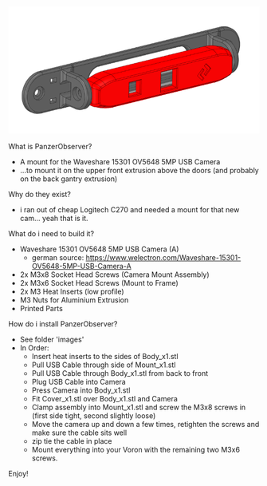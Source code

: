<p align="center">
  <img src="PanzerObserver.png" width="600" title="hover text">
</p>

What is PanzerObserver?
- A mount for the Waveshare 15301 OV5648 5MP USB Camera
- ...to mount it on the upper front extrusion above the doors (and probably on the back gantry extrusion)

Why do they exist?
- i ran out of cheap Logitech C270 and needed a mount for that new cam... yeah that is it.

What do i need to build it?
- Waveshare 15301 OV5648 5MP USB Camera (A)
  - german source: https://www.welectron.com/Waveshare-15301-OV5648-5MP-USB-Camera-A
- 2x M3x8 Socket Head Screws (Camera Mount Assembly)
- 2x M3x6 Socket Head Screws (Mount to Frame)
- 2x M3 Heat Inserts (low profile)
- M3 Nuts for Aluminium Extrusion
- Printed Parts

How do i install PanzerObserver?
- See folder 'images'
- In Order:
  - Insert heat inserts to the sides of Body_x1.stl
  - Pull USB Cable through side of Mount_x1.stl
  - Pull USB Cable through Body_x1.stl from back to front
  - Plug USB Cable into Camera
  - Press Camera into Body_x1.stl
  - Fit Cover_x1.stl over Body_x1.stl and Camera
  - Clamp assembly into Mount_x1.stl and screw the M3x8 screws in (first side tight, second slightly loose)
  - Move the camera up and down a few times, retighten the screws and make sure the cable sits well
  - zip tie the cable in place
  - Mount everything into your Voron with the remaining two M3x6 screws.  
 
 Enjoy!